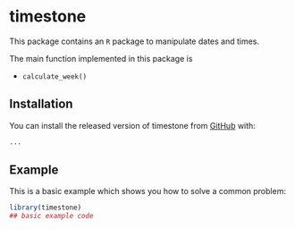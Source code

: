 # timestone

<!-- badges: start -->
<!-- badges: end -->

This package contains an `R` package to manipulate dates and times.

The main function implemented in this package is  
  - `calculate_week()`

## Installation

You can install the released version of timestone from [GitHub](https://github.com/) with:

``` r
...
```

## Example

This is a basic example which shows you how to solve a common problem:

``` r
library(timestone)
## basic example code
```

